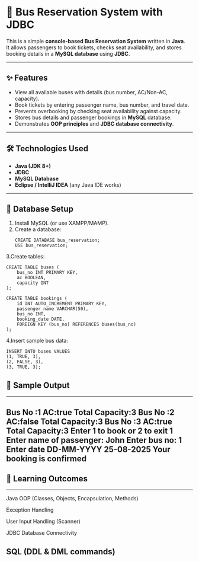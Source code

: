 # 🚌 Bus Reservation System with JDBC

This is a simple **console-based Bus Reservation System** written in **Java**.  
It allows passengers to book tickets, checks seat availability, and stores booking details in a **MySQL database** using **JDBC**.

---

## ✨ Features
- View all available buses with details (bus number, AC/Non-AC, capacity).
- Book tickets by entering passenger name, bus number, and travel date.
- Prevents overbooking by checking seat availability against capacity.
- Stores bus details and passenger bookings in **MySQL** database.
- Demonstrates **OOP principles** and **JDBC database connectivity**.

---

## 🛠️ Technologies Used
- **Java (JDK 8+)**
- **JDBC**
- **MySQL Database**
- **Eclipse / IntelliJ IDEA** (any Java IDE works)

---

## 📂 Database Setup
1. Install MySQL (or use XAMPP/MAMP).
2. Create a database:
   ```
   CREATE DATABASE bus_reservation;
   USE bus_reservation;
   ```
3.Create tables:
```
CREATE TABLE buses (
    bus_no INT PRIMARY KEY,
    ac BOOLEAN,
    capacity INT
);

CREATE TABLE bookings (
    id INT AUTO_INCREMENT PRIMARY KEY,
    passenger_name VARCHAR(50),
    bus_no INT,
    booking_date DATE,
    FOREIGN KEY (bus_no) REFERENCES buses(bus_no)
);
```
4.Insert sample bus data:

```
INSERT INTO buses VALUES
(1, TRUE, 3),
(2, FALSE, 3),
(3, TRUE, 3);
```

## 📸 Sample Output

---
Bus No :1   AC:true   Total Capacity:3
Bus No :2   AC:false  Total Capacity:3
Bus No :3   AC:true   Total Capacity:3
Enter 1 to book or 2 to exit
1
Enter name of passenger:
John
Enter bus no:
1
Enter date DD-MM-YYYY
25-08-2025
Your booking is confirmed
---

## 🎯 Learning Outcomes

---
Java OOP (Classes, Objects, Encapsulation, Methods)

Exception Handling

User Input Handling (Scanner)

JDBC Database Connectivity

SQL (DDL & DML commands)
---
